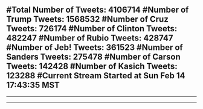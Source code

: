 #Total Number of Tweets: 4106714 
#Number of Trump Tweets: 1568532
#Number of Cruz Tweets: 726174
#Number of Clinton Tweets: 482247
#Number of Rubio Tweets: 428747
#Number of Jeb! Tweets: 361523
#Number of Sanders Tweets: 275478
#Number of Carson Tweets: 142428
#Number of Kasich Tweets: 123288
#Current Stream Started at Sun Feb 14 17:43:35 MST
---
---
---
